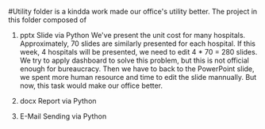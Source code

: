 #Utility folder is a kindda work made our office's utility better. 
The project in this folder composed of

  1. pptx Slide via Python
        We've present the unit cost for many hospitals. Approximately, 70 slides are similarly presented for each hospital. 
        If this week, 4 hospitals will be presented, we need to edit 4 * 70 = 280 slides. We try to apply dashboard to solve this problem,
        but this is not official enough for bureaucracy. Then we have to back to the PowerPoint slide, we spent more human resource 
        and time to edit the slide mannually. But now, this task would make our office better.
        
  2. docx Report via Python
  
  4. E-Mail Sending via Python
